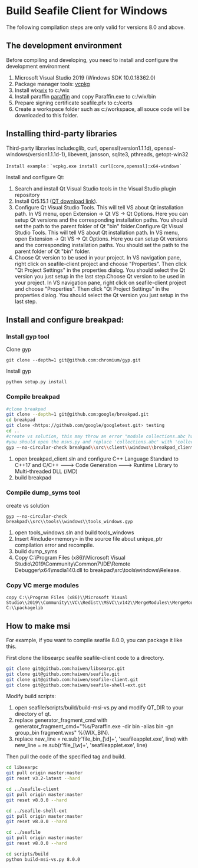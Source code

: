 # Build Seafile Client for Windows

The following compilation steps are only valid for versions 8.0 and above.

## The development environment

Before compiling and developing, you need to install and configure the development environment

1. Microsoft Visual Studio 2019 (Windows SDK 10.0.18362.0)
2. Package manager tools: [vcpkg](https://docs.microsoft.com/en-us/cpp/build/vcpkg?view=vs-2019)
3. Install wix[wix](https://github.com/wixtoolset/wix3/releases/tag/wix3111rtm) to c:/wix
4. Install paraffin [paraffin](https://github.com/Wintellect/Paraffin/releases) and copy Paraffin.exe to c:/wix/bin
5. Prepare signing certificate seafile.pfx to c:/certs
6. Create a workspace folder such as c:/workspace, all souce code will be downloaded to this folder.

## Installing third-party libraries

Third-party libraries include:glib, curl, openssl(version1.1.1d), openssl-windows(version1.1.1d-1), libevent, jansson, sqlite3, pthreads, getopt-win32

```
Install example：`vcpkg.exe install curl[core,openssl]:x64-windows`

```

Install and configure Qt:

1. Search and install Qt Visual Studio tools in the Visual Studio plugin repository
2. Install Qt5.15.1 ([QT download link](http://download.qt.io/archive/qt/)).
3. Configure Qt Visual Studio Tools. This will tell VS about Qt installation path. In VS menu, open Extension -> Qt VS -> Qt Options. Here you can setup Qt versions and the corresponding installation paths. You should set the path to the parent folder of Qt "bin" folder.Configure Qt Visual Studio Tools. This will tell VS about Qt installation path. In VS menu, open Extension -> Qt VS -> Qt Options. Here you can setup Qt versions and the corresponding installation paths. You should set the path to the parent folder of Qt "bin" folder.
4. Choose Qt version to be used in your project. In VS navigation pane, right click on seafile-client project and choose "Properties". Then click "Qt Project Settings" in the properties dialog. You should select the Qt version you just setup in the last step.Choose Qt version to be used in your project. In VS navigation pane, right click on seafile-client project and choose "Properties". Then click "Qt Project Settings" in the properties dialog. You should select the Qt version you just setup in the last step.

## Install and configure breakpad:

### Install gyp tool

Clone gyp

```
git clone --depth=1 git@github.com:chromium/gyp.git

```

Install gyp 

```
python setup.py install

```

### Compile breakpad

```bash
#clone breakpad
git clone --depth=1 git@github.com:google/breakpad.git
cd breakpad
git clone <https://github.com/google/googletest.git> testing
cd ..
#create vs solution, this may throw an error "module collections.abc has no attribute OrderedDict",
#you should open the msvs.py and replace 'collections.abc' with 'collections'.
gyp –-no-circular-check breakpad\\src\\client\\windows\\breakpad_client.gyp

```

1. open breakpad_client.sln and configure C++ Language Standard to C++17 and C/C++ ---> Code Generation ---> Runtime Library to  Multi-threaded DLL (/MD)
2. build breakpad

### Compile dump_syms tool

create vs solution

```
gyp –-no-circular-check breakpad\\src\\tools\\windows\\tools_windows.gyp

```

1. open tools_windows.sln and build tools_windows
2. Insert #include\<memory> in the source file about unique_ptr compilation error and recompile.
3. build dump_syms
4. Copy C:\\Program Files (x86)\\Microsoft Visual Studio\\2019\\Community\\Common7\\IDE\\Remote Debugger\\x64\\msdia140.dll to breakpad\\src\\tools\\windows\\Release.

### Copy VC merge modules

```
copy C:\\Program Files (x86)\\Microsoft Visual Studio\\2019\\Community\\VC\\Redist\\MSVC\\v142\\MergeModules\\MergeModules\\Microsoft_VC142_CRT_x64.msm C:\\packagelib

```

## How to make msi

For example, if you want to compile seafile 8.0.0, you can package it like this.

First clone the libsearpc seafile seafile-client code to a directory.

```bash
git clone git@github.com:haiwen/libsearpc.git
git clone git@github.com:haiwen/seafile.git
git clone git@github.com:haiwen/seafile-client.git
git clone git@github.com:haiwen/seafile-shell-ext.git

```

Modify build scripts:

1. open seafile/scripts/build/build-msi-vs.py and modify QT_DIR to your directory of qt.
2. replace generator_fragment_cmd with generator_fragment_cmd="%s/Paraffin.exe -dir bin -alias bin -gn group_bin fragment.wxs" %(WIX_BIN).
3. replace new_line = re.sub(r'file_bin\_\[\\d]+', 'seafileapplet.exe', line) with new_line = re.sub(r'file\_\[\\w]+', 'seafileapplet.exe',  line)

Then pull the code of the specified tag and build.

```bash
cd libsearpc
git pull origin master:master
git reset v3.2-latest --hard

cd ../seafile-client
git pull origin master:master
git reset v8.0.0 --hard

cd ../seafile-shell-ext
git pull origin master:master
git reset v8.0.0 --hard

cd ../seafile
git pull origin master:master
git reset v8.0.0 --hard

cd scripts/build
python build-msi-vs.py 8.0.0

```


